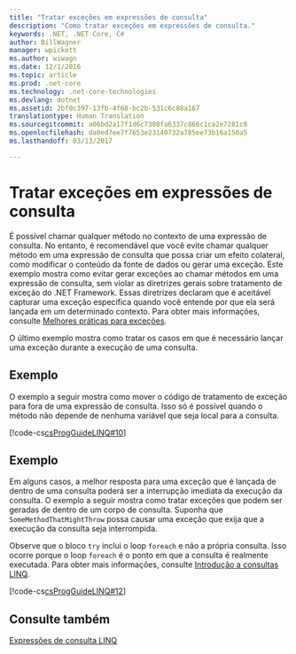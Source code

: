 ```yaml
---
title: "Tratar exceções em expressões de consulta"
description: "Como tratar exceções em expressões de consulta."
keywords: .NET, .NET Core, C#
author: BillWagner
manager: wpickett
ms.author: wiwagn
ms.date: 12/1/2016
ms.topic: article
ms.prod: .net-core
ms.technology: .net-core-technologies
ms.devlang: dotnet
ms.assetid: 2bf0c397-13fb-4f68-bc2b-531c6c88a167
translationtype: Human Translation
ms.sourcegitcommit: a06bd2a17f1d6c7308fa6337c866c1ca2e7281c0
ms.openlocfilehash: da0ed7ee7f7653e23140732a785ee73b16a150a5
ms.lasthandoff: 03/13/2017

---
```

# <a name="handle-exceptions-in-query-expressions"></a>Tratar exceções em expressões de consulta

É possível chamar qualquer método no contexto de uma expressão de consulta. No entanto, é recomendável que você evite chamar qualquer método em uma expressão de consulta que possa criar um efeito colateral, como modificar o conteúdo da fonte de dados ou gerar uma exceção. Este exemplo mostra como evitar gerar exceções ao chamar métodos em uma expressão de consulta, sem violar as diretrizes gerais sobre tratamento de exceção do .NET Framework. Essas diretrizes declaram que é aceitável capturar uma exceção específica quando você entende por que ela será lançada em um determinado contexto. Para obter mais informações, consulte [Melhores práticas para exceções](http://msdn.microsoft.com/library/f06da765-235b-427a-bfb6-47cd219af539).  
  
 O último exemplo mostra como tratar os casos em que é necessário lançar uma exceção durante a execução de uma consulta.  
  
## <a name="example"></a>Exemplo  

 O exemplo a seguir mostra como mover o código de tratamento de exceção para fora de uma expressão de consulta. Isso só é possível quando o método não depende de nenhuma variável que seja local para a consulta.  
  
 [!code-cs[csProgGuideLINQ#10](../../../samples/snippets/csharp/concepts/linq/how-to-handle-exceptions-in-query-expressions_1.cs)]  
  
## <a name="example"></a>Exemplo 

 Em alguns casos, a melhor resposta para uma exceção que é lançada de dentro de uma consulta poderá ser a interrupção imediata da execução da consulta. O exemplo a seguir mostra como tratar exceções que podem ser geradas de dentro de um corpo de consulta. Suponha que `SomeMethodThatMightThrow` possa causar uma exceção que exija que a execução da consulta seja interrompida.  
  
 Observe que o bloco `try` inclui o loop `foreach` e não a própria consulta. Isso ocorre porque o loop `foreach` é o ponto em que a consulta é realmente executada. Para obter mais informações, consulte [Introdução a consultas LINQ](../programming-guide/concepts/linq/introduction-to-linq-queries.md).  
  
 [!code-cs[csProgGuideLINQ#12](../../../samples/snippets/csharp/concepts/linq/how-to-handle-exceptions-in-query-expressions_2.cs)]  
  

## <a name="see-also"></a>Consulte também  
 [Expressões de consulta LINQ](index.md)

